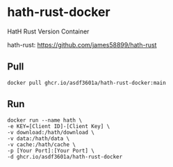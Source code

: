# hath-rust-docker

HatH Rust Version Container

hath-rust: https://github.com/james58899/hath-rust

## Pull

```
docker pull ghcr.io/asdf3601a/hath-rust-docker:main
```

## Run

```
docker run --name hath \
-e KEY=[Client ID]-[Client Key] \
-v download:/hath/download \
-v data:/hath/data \
-v cache:/hath/cache \
-p [Your Port]:[Your Port] \
-d ghcr.io/asdf3601a/hath-rust-docker
```